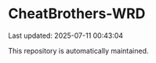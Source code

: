 # CheatBrothers-WRD

Last updated: 2025-07-11 00:43:04

This repository is automatically maintained.
